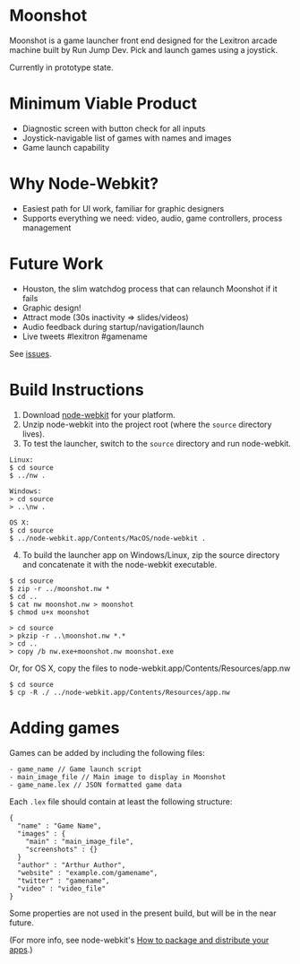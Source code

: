 Moonshot
========

Moonshot is a game launcher front end designed for the Lexitron arcade machine
built by Run Jump Dev. Pick and launch games using a joystick.

Currently in prototype state.

Minimum Viable Product
======================
- Diagnostic screen with button check for all inputs
- Joystick-navigable list of games with names and images
- Game launch capability

Why Node-Webkit?
================
- Easiest path for UI work, familiar for graphic designers
- Supports everything we need: video, audio, game controllers, process management

Future Work
===========
- Houston, the slim watchdog process that can relaunch Moonshot if it fails
- Graphic design!
- Attract mode (30s inactivity => slides/videos)
- Audio feedback during startup/navigation/launch
- Live tweets #lexitron #gamename

See [issues](http://github.com/mildmojo/moonshot/issues).

Build Instructions
==================

1. Download [node-webkit](https://github.com/rogerwang/node-webkit) for your
   platform.
2. Unzip node-webkit into the project root (where the `source` directory lives).
3. To test the launcher, switch to the `source` directory and run node-webkit.

```
Linux: 
$ cd source
$ ../nw .

Windows:
> cd source
> ..\nw .

OS X:
$ cd source
$ ../node-webkit.app/Contents/MacOS/node-webkit .
```

4. To build the launcher app on Windows/Linux, zip the source directory and concatenate it with the node-webkit executable.

```
$ cd source
$ zip -r ../moonshot.nw *
$ cd ..
$ cat nw moonshot.nw > moonshot
$ chmod u+x moonshot

> cd source
> pkzip -r ..\moonshot.nw *.*
> cd ..
> copy /b nw.exe+moonshot.nw moonshot.exe
```

Or, for OS X, copy the files to node-webkit.app/Contents/Resources/app.nw

```
$ cd source
$ cp -R ./ ../node-webkit.app/Contents/Resources/app.nw
```

Adding games
============
Games can be added by including the following files:
```
- game_name // Game launch script
- main_image_file // Main image to display in Moonshot
- game_name.lex // JSON formatted game data
```
Each `.lex` file should contain at least the following structure:
```
{
  "name" : "Game Name",
  "images" : {
    "main" : "main_image_file",
    "screenshots" : {}
  }
  "author" : "Arthur Author",
  "website" : "example.com/gamename",
  "twitter" : "gamename",
  "video" : "video_file"
}
```

Some properties are not used in the present build, but will be in the near future.

(For more info, see node-webkit's [How to package and distribute your apps](https://github.com/rogerwang/node-webkit/wiki/How-to-package-and-distribute-your-apps).)
